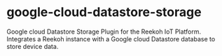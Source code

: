 # google-cloud-datastore-storage
Google cloud Datastore Storage Plugin for the Reekoh IoT Platform. Integrates a Reekoh instance with a Google cloud Datastore database to store device data.
